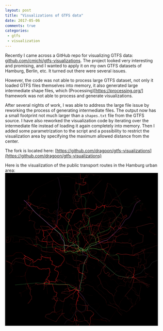 ```yaml
---
layout: post
title: "Visualizations of GTFS data"
date: 2017-05-06
comments: true
categories:
 - gtfs
 - visualization
---
```


Recently I came across a GitHub repo for visualizing GTFS data: [github.com/cmichi/gtfs-visualizations](https://github.com/cmichi/gtfs-visualizations). The project looked very interesting and promising, and I wanted to apply it on my own GTFS datasets of Hamburg, Berlin, etc. It turned out there were several issues.

However, the code was not able to process large GTFS dataset, not only it loaded GTFS files themselves into memory, it also generated large intermediate shape files, which (Processing)[https://processing.org/] framework was not able to process and generate visualizations.

After several nights of work, I was able to address the large file issue by reworking the process of generating intermediate files. The output now has a small footprint not much larger than a ``shapes.txt`` file from the GTFS source. I have also reworked the visualization code by iterating over the intermediate file instead of loading it again completely into memory.
Then I added some parametrization to the script and a possibility to restrict the visualization area by specifying the maximum allowed distance from the center.

The fork is located here:
[https://github.com/dragoon/gtfs-visualizations](https://github.com/dragoon/gtfs-visualizations)

Here is the visualization of the public transport routes in the Hamburg urban area:
<img alt="Hamburg" src="/images/blog/2017-05-06-gtfs-visualizations/HVV.png" />


